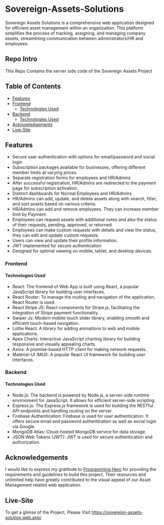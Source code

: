 # Sovereign-Assets-Solutions
Sovereign Assets Solutions is a comprehensive web application designed for efficient asset management within an organization. This platform simplifies the process of tracking, assigning, and managing company assets, streamlining communication between administrators/HR and employees.

## Repo Intro
This Repo Contains the server side code of the Sovereign Assets Project

## Table of Contents
- [Features](#features)
- [Frontend](#frontend)
  - [Technologies Used](#technologies-used)
- [Backend](#backend)
  - [Technologies Used](#technologies-used)
- [Acknowledgements](#acknowledgements)
- [Live-Site](#live-site)

## Features

- Secure user authentication with options for email/password and social login
- Subscription packages available for businesses, offering different member limits at varying prices.
- Separate registration forms for employees and HR/Admins
- After successful registration, HR/Admins are redirected to the payment page for subscription activation.
- Distinct dashboards for Normal Employees and HR/Admins
- HR/Admins can add, update, and delete assets along with search, filter, and sort assets based on various criteria.
- HR/Admins can add and remove employees. They can increase member limit by Payment.
- Employees can request assets with additional notes and also the status of their requests, pending, approved, or returned
- Employees can make custom requests with details and view the status, they can edit and update custom requests.
- Users can view and update their profile information.
- JWT implemented for secure authentication
- Designed for optimal viewing on mobile, tablet, and desktop devices.

### Frontend
#### Technologies Used

- React: The frontend of Web App is built using React, a popular JavaScript library for building user interfaces.
- React Router: To manage the routing and navigation of the application, React Router is used.
- React Stripe JS: React components for Stripe.js, facilitating the integration of Stripe payment functionality.
- Swiper Js: Modern mobile touch slider library, enabling smooth and efficient touch-based navigation.
- Lottie React: A library for adding animations to web and mobile applications.
- Apex Charts: Interactive JavaScript charting library for building responsive and visually appealing charts.
- Axios: A promise-based HTTP client for making network requests.
- Material-UI (MUI): A popular React UI framework for building user interfaces.

### Backend
#### Technologies Used

- Node.js: The backend is powered by Node.js, a server-side runtime environment for JavaScript. It allows for efficient server-side scripting.
- Express.js: The Express.js framework is used for building the RESTful API endpoints and handling routing on the server.
- Firebase Authentication: Firebase is used for user authentication. It offers secure email and password authentication as well as social login via Google.
- MongoDB Atlas: Cloud-hosted MongoDB service for data storage.
- JSON Web Tokens (JWT): JWT is used for secure authentication and authorization.


## Acknowledgements

I would like to express my gratitude to [Programming Hero](https://www.programming-hero.com/) for providing the requirements and guidelines to build this project. Their resources and unlimited help have greatly contributed to the visual appeal of our Asset Management related web application.

## Live-Site
To get a glimse of the Project, Please Visit https://sovereign-assets-solution.web.app/

